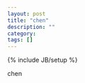 ```yaml
---
layout: post
title: "chen"
description: ""
category: 
tags: []
---
```

{% include JB/setup %}
<div>chen</div>
